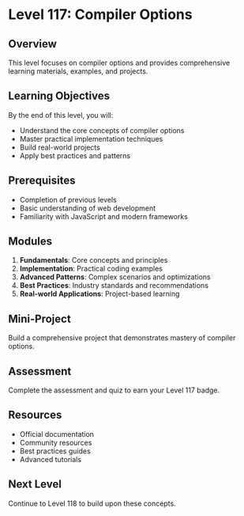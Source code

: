 # Level 117: Compiler Options

## Overview
This level focuses on compiler options and provides comprehensive learning materials, examples, and projects.

## Learning Objectives
By the end of this level, you will:
- Understand the core concepts of compiler options
- Master practical implementation techniques
- Build real-world projects
- Apply best practices and patterns

## Prerequisites
- Completion of previous levels
- Basic understanding of web development
- Familiarity with JavaScript and modern frameworks

## Modules
1. **Fundamentals**: Core concepts and principles
2. **Implementation**: Practical coding examples
3. **Advanced Patterns**: Complex scenarios and optimizations
4. **Best Practices**: Industry standards and recommendations
5. **Real-world Applications**: Project-based learning

## Mini-Project
Build a comprehensive project that demonstrates mastery of compiler options.

## Assessment
Complete the assessment and quiz to earn your Level 117 badge.

## Resources
- Official documentation
- Community resources
- Best practices guides
- Advanced tutorials

## Next Level
Continue to Level 118 to build upon these concepts.
